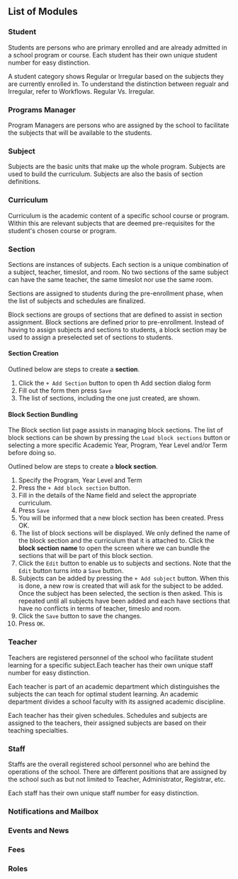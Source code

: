 ## List of Modules

### Student

Students are persons who are primary enrolled and are already admitted in a school program or course. Each student has their own unique student number for easy distinction. 

A student category shows Regular or Irregular based on the subjects they are currently enrolled in. To understand the distinction between regualr and Irregular, refer to Workflows. Regular Vs. Irregular.

### Programs Manager

Program Managers are persons who are assigned by the school to facilitate the subjects that will be available to the students.

### Subject

Subjects are the basic units that make up the whole program. Subjects are used to build the curriculum. Subjects are also the basis of section definitions.

### Curriculum


Curriculum is the academic content of a specific school course or program. Within this are relevant subjects that are deemed pre-requisites for the student's chosen course or program.

### Section

Sections are instances of subjects. Each section is a unique combination of a subject, teacher, timeslot, and room. No two sections of the same subject can have the same teacher, the same timeslot nor use the same room.

Sections are assigned to students during the pre-enrollment phase, when the list of subjects and schedules are finalized. 

Block sections are groups of sections that are defined to assist in section assignment. Block sections are defined prior to pre-enrollment. Instead of having to assign subjects and sections to students, a block section may be used to assign a preselected set of sections to students.

#### Section Creation

Outlined below are steps to create a **section**.

1. Click the `+ Add Section` button to open th Add section dialog form
2. Fill out the form then press `Save`
3. The list of sections, including the one just created, are shown.

#### Block Section Bundling

The Block section list page assists in managing block sections. The list of block sections can be shown by pressing the `Load block sections` button or selecting a more specific Academic Year, Program, Year Level and/or Term before doing so. 

Outlined below are steps to create a **block section**.

1. Specify the Program, Year Level and Term
2. Press the `+ Add block section` button.
3. Fill in the details of the Name field and select the appropriate curriculum.
4. Press `Save`
5. You will be informed that a new block section has been created. Press OK.
6. The list of block sections will be displayed. We only defined the name of the block section and the curriculum that it is attached to. Click the **block section name** to open the screen where we can bundle the sections that will be part of this block section.
7. Click the `Edit` button to enable us to subjects and sections. Note that the `Edit` button turns into a `Save` button.
8. Subjects can be added by pressing the `+ Add subject` button. When this is done, a new row is created that will ask for the subject to be added. Once the subject has been selected, the section is then asked. This is repeated until all subjects have been added and each have sections that have no conflicts in  terms of teacher, timeslo and room.
9. Click the `Save` button to save the changes.
10. Press `OK`.


### Teacher

Teachers are registered personnel of the school who facilitate student learning for a specific subject.Each teacher has their own unique staff number for easy distinction. 

Each teacher is part of an academic department which distinguishes the subjects the can teach for optimal student learning. An academic department divides a school faculty with its assigned academic discipline.

Each teacher has their given schedules. Schedules and subjects are assigned to the teachers, their assigned subjects are based on their teaching specialties.

### Staff

Staffs are the overall registered school personnel who are behind the operations of the school. There are different positions that are assigned by the school such as but not limited to Teacher, Administrator, Registrar, etc.

Each staff has their own unique staff number for easy distinction.

### Notifications and Mailbox
### Events and News
### Fees
### Roles
